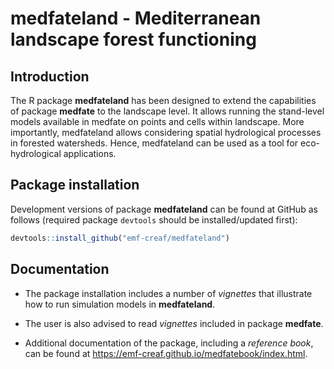 medfateland - Mediterranean landscape forest functioning
================

## Introduction

The R package **medfateland** has been designed to extend the
capabilities of package **medfate** to the landscape level. It allows
running the stand-level models available in medfate on points and cells
within landscape. More importantly, medfateland allows considering
spatial hydrological processes in forested watersheds. Hence,
medfateland can be used as a tool for eco-hydrological applications.

## Package installation

Development versions of package **medfateland** can be found at GitHub
as follows (required package `devtools` should be installed/updated
first):

``` r
devtools::install_github("emf-creaf/medfateland")
```

## Documentation

-   The package installation includes a number of *vignettes* that
    illustrate how to run simulation models in **medfateland**.

-   The user is also advised to read *vignettes* included in package
    **medfate**.

-   Additional documentation of the package, including a *reference
    book*, can be found at
    <https://emf-creaf.github.io/medfatebook/index.html>.
